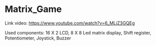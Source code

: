 # Matrix_Game


Link video: https://www.youtube.com/watch?v=6_MLjZ3GQEg

Used components: 16 X 2 LCD, 8 X 8 Led matrix display, Shift register, Potentiometer, Joystick, Buzzer
